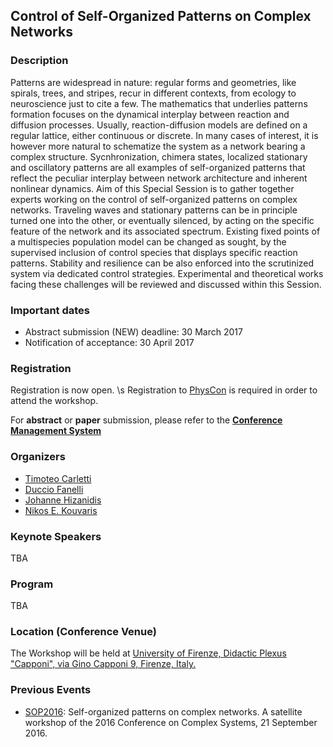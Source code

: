 ## Control of Self-Organized Patterns on Complex Networks

### Description
Patterns are widespread in nature: regular forms and geometries, like spirals, trees, and stripes, recur in different contexts, from ecology to neuroscience just to cite a few. The mathematics that underlies patterns formation focuses on the dynamical interplay between reaction and diffusion processes. Usually, reaction-diffusion models are defined on a regular lattice, either continuous or discrete. In many cases of interest, it is however more natural to schematize the system as a network bearing a complex structure. Sycnhronization, chimera states, localized stationary and oscillatory patterns are all examples of self-organized patterns that reflect the peculiar interplay between network architecture and inherent nonlinear dynamics. Aim of this Special Session is to gather together experts working on the control of self-organized patterns on complex networks. Traveling waves and stationary patterns can be in principle turned one into the other, or eventually silenced, by acting on the specific feature of the network and its associated spectrum. Existing fixed points of a multispecies population model can be changed as sought, by the supervised inclusion of control species that displays specific reaction patterns. Stability and resilience can be also enforced into the scrutinized system via dedicated control strategies. Experimental and theoretical works facing these challenges will be reviewed and discussed within this Session.

### Important dates
 - Abstract submission (NEW) deadline: 30 March 2017
 - Notification of acceptance: 30 April 2017

### Registration
Registration is now open. \s
Registration to [PhysCon](http://www.physcon2017.com/) is required in order to attend the workshop.

For **abstract** or **paper** submission, please refer to the **[Conference Management System](http://coms.physcon.ru/)**



### Organizers
 + [Timoteo Carletti](https://directory.unamur.be/staff/tcarlett)
 + [Duccio Fanelli](https://sites.google.com/site/ducciofanelli1/home)
 + [Johanne Hizanidis](https://qcn.physics.uoc.gr/)
 + [Nikos E. Kouvaris](http://nikos.techprolet.com/)

### Keynote Speakers 
 TBA
 
 ### Program 
 TBA
 
### Location (Conference Venue)
The Workshop will be held at [University of Firenze, Didactic Plexus "Capponi", via Gino Capponi 9, Firenze, Italy.](https://www.google.com/maps/place/Via+Gino+Capponi,+9,+50121+Firenze,+Italy/@43.777578,11.262196,16z/data=!4m5!3m4!1s0x132a541ac0209d39:0xe840655fb210944!8m2!3d43.7775777!4d11.2621957?ll=43.777578,11.262196&z=16&t=m&hl=en-US&gl=IT&mapclient=embed&q=Via+Gino+Capponi,+9+50121+Firenze)

### Previous Events
 * [SOP2016](http://complex.ffn.ub.es/~sop16/): Self-organized patterns on complex networks. A satellite workshop of the 2016 Conference on Complex Systems, 21 September 2016.



